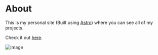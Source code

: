 # About
This is my personal site (Built using [Astro](https://astro.build/)) where you can see all of my projects.

Check it out [here](https://www.cnwy.dev).

![image](https://github.com/user-attachments/assets/ae23d4e2-c844-4093-8470-cd7955db233f)
